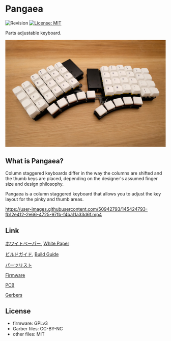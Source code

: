 # Pangaea

![Revision](https://img.shields.io/badge/PCB%20Revision-0.1-blue.svg)
[![License: MIT](https://img.shields.io/badge/License-MIT-brightgreen.svg)](https://opensource.org/licenses/MIT)

Parts adjustable keyboard.

![pangaea_v027_by_same](images/pangaea_v027_by_same.jpg)

## What is Pangaea?

Column staggered keyboards differ in the way the columns are shifted and the thumb keys are placed, depending on the designer's assumed finger size and design philosophy.

Pangaea is a column staggered keyboard that allows you to adjust the key layout for the pinky and thumb areas.

https://user-images.githubusercontent.com/50942793/145424793-fb12e412-2e66-4725-97fb-f4ba11a33d6f.mp4

## Link

[ホワイトペーパー](whitepaper_jp.md), [White Paper](whitepaper_en.md)

[ビルドガイド](build_guide_jp.md), [Build Guide](build_guide_en.md)

[パーツリスト](bom_list_jp.md)

[Firmware](firmware/)

[PCB](design/)

[Gerbers](products/)

## License

* firmware: GPLv3
* Garber files: CC-BY-NC
* other files: MIT